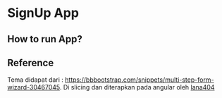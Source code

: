 # SignUp App

## How to run App?

## Reference

Tema didapat dari : https://bbbootstrap.com/snippets/multi-step-form-wizard-30467045. Di slicing dan diterapkan pada angular oleh [lana404](https://github.com/lana404)
